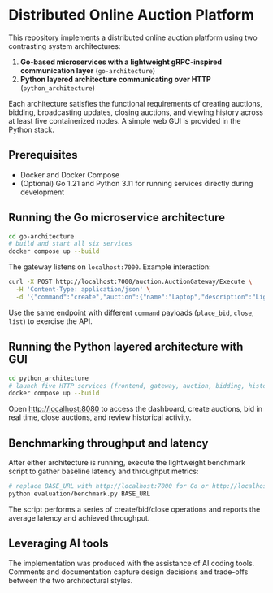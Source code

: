 # Distributed Online Auction Platform

This repository implements a distributed online auction platform using two contrasting system architectures:

1. **Go-based microservices with a lightweight gRPC-inspired communication layer** (`go-architecture`)
2. **Python layered architecture communicating over HTTP** (`python_architecture`)

Each architecture satisfies the functional requirements of creating auctions, bidding, broadcasting updates, closing auctions, and viewing history across at least five containerized nodes. A simple web GUI is provided in the Python stack.

## Prerequisites

* Docker and Docker Compose
* (Optional) Go 1.21 and Python 3.11 for running services directly during development

## Running the Go microservice architecture

```bash
cd go-architecture
# build and start all six services
docker compose up --build
```

The gateway listens on `localhost:7000`. Example interaction:

```bash
curl -X POST http://localhost:7000/auction.AuctionGateway/Execute \
  -H 'Content-Type: application/json' \
  -d '{"command":"create","auction":{"name":"Laptop","description":"Lightly used","starting_bid":50,"duration_seconds":120}}'
```

Use the same endpoint with different `command` payloads (`place_bid`, `close`, `list`) to exercise the API.

## Running the Python layered architecture with GUI

```bash
cd python_architecture
# launch five HTTP services (frontend, gateway, auction, bidding, history)
docker compose up --build
```

Open [http://localhost:8080](http://localhost:8080) to access the dashboard, create auctions, bid in real time, close auctions, and review historical activity.

## Benchmarking throughput and latency

After either architecture is running, execute the lightweight benchmark script to gather baseline latency and throughput metrics:

```bash
# replace BASE_URL with http://localhost:7000 for Go or http://localhost:8080 for Python
python evaluation/benchmark.py BASE_URL
```

The script performs a series of create/bid/close operations and reports the average latency and achieved throughput.

## Leveraging AI tools

The implementation was produced with the assistance of AI coding tools. Comments and documentation capture design decisions and trade-offs between the two architectural styles.

